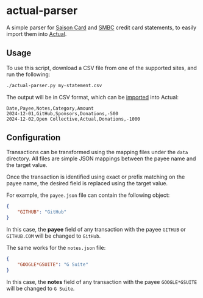# actual-parser

A simple parser for [Saison Card][saison] and [SMBC][smbc] credit card statements,
to easily import them into [Actual][actual].

## Usage
To use this script, download a CSV file from one of the supported sites, and run the following:
```bash
./actual-parser.py my-statement.csv
```

The output will be in CSV format, which can be [imported][import] into Actual:
```csv
Date,Payee,Notes,Category,Amount
2024-12-01,GitHub,Sponsors,Donations,-500
2024-12-02,Open Collective,Actual,Donations,-1000
```

## Configuration
Transactions can be transformed using the mapping files under the `data` directory.
All files are simple JSON mappings between the payee name and the target value.

Once the transaction is identified using exact or prefix matching on the payee name,
the desired field is replaced using the target value.

For example, the `payee.json` file can contain the following object:
```json
{
    "GITHUB": "GitHub"
}
```

In this case, the **payee** field of any transaction with the payee `GITHUB` or `GITHUB.COM`
will be changed to `GitHub`.

The same works for the `notes.json` file:
```json
{
    "GOOGLE*GSUITE": "G Suite"
}
```

In this case, the **notes** field of any transaction with the payee `GOOGLE*GSUITE`
will be changed to `G Suite`.

[saison]: https://www.saisoncard.co.jp
[smbc]: https://www.smbc-card.com
[actual]: https://actualbudget.org
[import]: https://actualbudget.org/docs/transactions/importing
